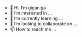 - 👋 Hi, I’m giganiga
- 👀 I’m interested in ...
- 🌱 I’m currently learning ...
- 💞️ I’m looking to collaborate on ...
- 📫 How to reach me ...

<!---
nikodembochenski/nikodembochenski is a ✨ special ✨ repository because its `README.md` (this file) appears on your GitHub profile.
You can click the Preview link to take a look at your changes.
--->
